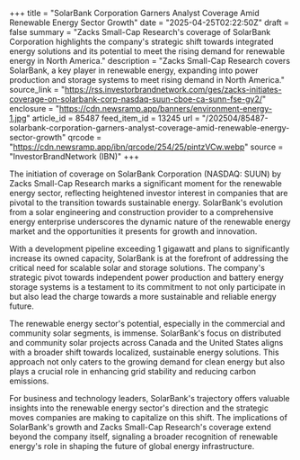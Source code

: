 +++
title = "SolarBank Corporation Garners Analyst Coverage Amid Renewable Energy Sector Growth"
date = "2025-04-25T02:22:50Z"
draft = false
summary = "Zacks Small-Cap Research's coverage of SolarBank Corporation highlights the company's strategic shift towards integrated energy solutions and its potential to meet the rising demand for renewable energy in North America."
description = "Zacks Small-Cap Research covers SolarBank, a key player in renewable energy, expanding into power production and storage systems to meet rising demand in North America."
source_link = "https://rss.investorbrandnetwork.com/ges/zacks-initiates-coverage-on-solarbank-corp-nasdaq-suun-cboe-ca-sunn-fse-gy2/"
enclosure = "https://cdn.newsramp.app/banners/environment-energy-1.jpg"
article_id = 85487
feed_item_id = 13245
url = "/202504/85487-solarbank-corporation-garners-analyst-coverage-amid-renewable-energy-sector-growth"
qrcode = "https://cdn.newsramp.app/ibn/qrcode/254/25/pintzVCw.webp"
source = "InvestorBrandNetwork (IBN)"
+++

<p>The initiation of coverage on SolarBank Corporation (NASDAQ: SUUN) by Zacks Small-Cap Research marks a significant moment for the renewable energy sector, reflecting heightened investor interest in companies that are pivotal to the transition towards sustainable energy. SolarBank's evolution from a solar engineering and construction provider to a comprehensive energy enterprise underscores the dynamic nature of the renewable energy market and the opportunities it presents for growth and innovation.</p><p>With a development pipeline exceeding 1 gigawatt and plans to significantly increase its owned capacity, SolarBank is at the forefront of addressing the critical need for scalable solar and storage solutions. The company's strategic pivot towards independent power production and battery energy storage systems is a testament to its commitment to not only participate in but also lead the charge towards a more sustainable and reliable energy future.</p><p>The renewable energy sector's potential, especially in the commercial and community solar segments, is immense. SolarBank's focus on distributed and community solar projects across Canada and the United States aligns with a broader shift towards localized, sustainable energy solutions. This approach not only caters to the growing demand for clean energy but also plays a crucial role in enhancing grid stability and reducing carbon emissions.</p><p>For business and technology leaders, SolarBank's trajectory offers valuable insights into the renewable energy sector's direction and the strategic moves companies are making to capitalize on this shift. The implications of SolarBank's growth and Zacks Small-Cap Research's coverage extend beyond the company itself, signaling a broader recognition of renewable energy's role in shaping the future of global energy infrastructure.</p>